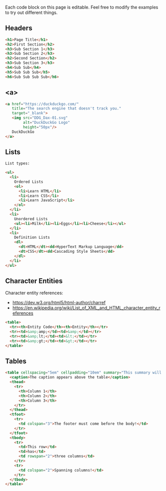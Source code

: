 Each code block on this page is editable. Feel free to modify the examples to try out different things.

## Headers

```html
<h1>Page Title</h1>
<h2>First Section</h2>
<h3>Sub Section 1</h3>
<h3>Sub Section 2</h3>
<h2>Second Section</h2>
<h3>Sub Section 3</h3>
<h4>Sub Sub</h4>
<h5>Sub Sub Sub</h5>
<h6>Sub Sub Sub Sub</h6>
```

## &lt;a&gt;

```html
<a href="https://duckduckgo.com/"
   title="The search engine that doesn't track you."
   target="_blank">
   <img src="DDG_Dax-01.svg"
        alt="DuckDuckGo Logo"
        height="50px"/>
   DuckDuckGo
</a>
```

## Lists

```html
List types:

<ul>
  <li>
    Ordered Lists
    <ol>
      <li>Learn HTML</li>
      <li>Learn CSS</li>
      <li>Learn JavaScript</li>
    </ol>
  </li>
  <li>
    Unordered Lists
    <ul><li>Milk</li><li>Eggs</li><li>Cheese</li></ul>
  </li>
  <li>
    Definition Lists
    <dl>
      <dt>HTML</dt><dd>HyperText Markup Language</dd>
      <dt>CSS</dt><dd>Cascading Style Sheets</dd>
    </dl>
  </li>
</ul>
```

## Character Entities

Character entity references:
- https://dev.w3.org/html5/html-author/charref
- https://en.wikipedia.org/wiki/List_of_XML_and_HTML_character_entity_references

```html
<table>
  <tr><th>Entity Code</th><th>Entity</th></tr>
  <tr><td>&amp;amp;</td><td>&amp;</td></tr>
  <tr><td>&amp;lt;</td><td>&lt;</td></tr>
  <tr><td>&amp;gt;</td><td>&gt;</td></tr>
</table>
```

## Tables

```html
<table cellspacing="5em" cellpadding="10em" summary="This summary will appear to screen readers. No representation visually.">
  <caption>The caption appears above the table</caption>
  <thead>
    <tr>
      <th>Column 1</th>
      <th>Column 2</th>
      <th>Column 3</th>
    </tr>
  </thead>
  <tfoot>
    <tr>
      <td colspan="3">The footer must come before the body!</td>
    </tr>
  </tfoot>
  <tbody>
    <tr>
      <td>This row</td>
      <td>has</td>
      <td rowspan="2">three columns</td>
    </tr>
    <tr>
      <td colspan="2">Spanning columns!</td>
    </tr>
  </tbody>
</table>
```

<style>
.renderedHtml {
  border: 1px dashed #777777;
  padding: 20px;
}
</style>

<script>
var elements = document.getElementsByClassName('language-html')
for(var i = 0; i < elements.length; i++) {
  var codeElement = elements[i]
  var preElement = codeElement.parentNode
  var container = preElement.parentNode

  codeElement.setAttribute('contentEditable', true)

  var renderedHtmlElement = document.createElement('div')
  renderedHtmlElement.className = 'renderedHtml'
  renderedHtmlElement.innerHTML = codeElement.textContent
  container.insertBefore(renderedHtmlElement, preElement.nextSibling)

  codeElement.onkeyup = handleKeyUpFactory(renderedHtmlElement, codeElement)
}

function handleKeyUpFactory(renderEl, codeEl) {
  return function() { renderEl.innerHTML = codeEl.textContent }
}
</script>
